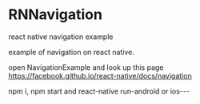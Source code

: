 # RNNavigation

react native navigation example

example of navigation on react native.

open NavigationExample and look up this page https://facebook.github.io/react-native/docs/navigation

npm i, npm start and react-native run-android or ios---
